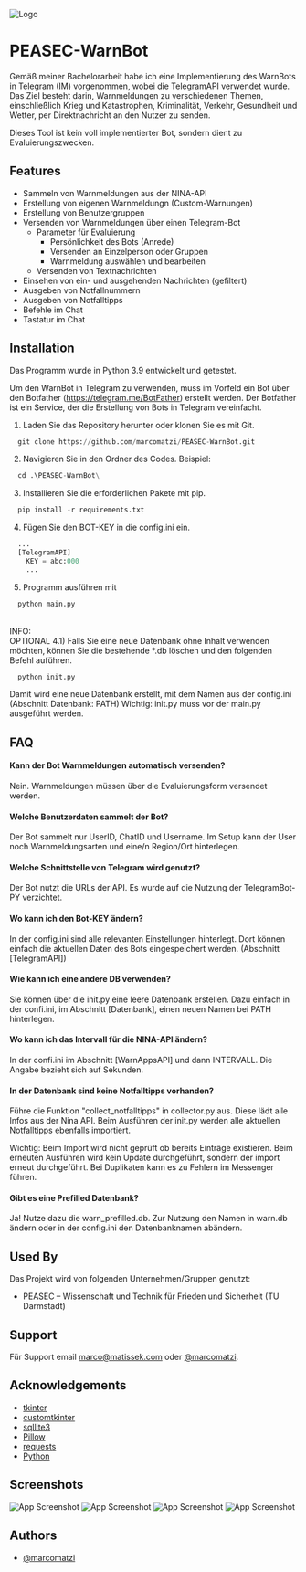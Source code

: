 
![Logo](https://raw.githubusercontent.com/marcomatzi/PEASEC-WarnBot/main/images/logo_f.png)

# PEASEC-WarnBot
Gemäß meiner Bachelorarbeit habe ich eine Implementierung des WarnBots in Telegram (IM) vorgenommen, wobei die TelegramAPI verwendet wurde. Das Ziel besteht darin, Warnmeldungen zu verschiedenen Themen, einschließlich Krieg und Katastrophen, Kriminalität, Verkehr, Gesundheit und Wetter, per Direktnachricht an den Nutzer zu senden.

Dieses Tool ist kein voll implementierter Bot, sondern dient zu Evaluierungszwecken.



## Features

- Sammeln von Warnmeldungen aus der NINA-API
- Erstellung von eigenen Warnmeldungn (Custom-Warnungen)
- Erstellung von Benutzergruppen
- Versenden von Warnmeldungen über einen Telegram-Bot
    - Parameter für Evaluierung
        - Persönlichkeit des Bots (Anrede)
        - Versenden an Einzelperson oder Gruppen
        - Warnmeldung auswählen und bearbeiten
    - Versenden von Textnachrichten
- Einsehen von ein- und ausgehenden Nachrichten (gefiltert)
- Ausgeben von Notfallnummern
- Ausgeben von Notfalltipps
- Befehle im Chat
- Tastatur im Chat



## Installation

Das Programm wurde in Python 3.9 entwickelt und getestet.

Um den WarnBot in Telegram zu verwenden, muss im Vorfeld ein Bot über den Botfather (https://telegram.me/BotFather) erstellt werden. Der Botfather ist ein Service, der die Erstellung von Bots in Telegram vereinfacht.

1) Laden Sie das Repository herunter oder klonen Sie es mit Git.
```python
  git clone https://github.com/marcomatzi/PEASEC-WarnBot.git
```

2) Navigieren Sie in den Ordner des Codes. Beispiel:
```python
  cd .\PEASEC-WarnBot\
```

3) Installieren Sie die erforderlichen Pakete mit pip.
```python
  pip install -r requirements.txt
```    
4) Fügen Sie den BOT-KEY in die config.ini ein.
```python
  ...
  [TelegramAPI]
    KEY = abc:000
    ...
``` 
5) Programm ausführen mit
```python
  python main.py
```   
\
INFO:\
OPTIONAL 4.1) Falls Sie eine neue Datenbank ohne Inhalt verwenden möchten, können Sie die bestehende *.db löschen und den folgenden Befehl auführen.
```python
  python init.py
```  
Damit wird eine neue Datenbank erstellt, mit dem Namen aus der config.ini (Abschnitt Datenbank: PATH)
Wichtig: init.py muss vor der main.py ausgeführt werden.


## FAQ

#### Kann der Bot Warnmeldungen automatisch versenden?
Nein. Warnmeldungen müssen über die Evaluierungsform versendet werden.

#### Welche Benutzerdaten sammelt der Bot?
Der Bot sammelt nur UserID, ChatID und Username. Im Setup kann der User noch Warnmeldungsarten und eine/n Region/Ort hinterlegen.

#### Welche Schnittstelle von Telegram wird genutzt?
Der Bot nutzt die URLs der API. Es wurde auf die Nutzung der TelegramBot-PY verzichtet.

#### Wo kann ich den Bot-KEY ändern?
In der config.ini sind alle relevanten Einstellungen hinterlegt. Dort können einfach die aktuellen Daten des Bots eingespeichert werden. (Abschnitt [TelegramAPI])

#### Wie kann ich eine andere DB verwenden?
Sie können über die init.py eine leere Datenbank erstellen. Dazu einfach in der confi.ini, im Abschnitt [Datenbank], einen neuen Namen bei PATH hinterlegen.

#### Wo kann ich das Intervall für die NINA-API ändern?
In der confi.ini im Abschnitt [WarnAppsAPI] und dann INTERVALL. Die Angabe bezieht sich auf Sekunden.

#### In der Datenbank sind keine Notfalltipps vorhanden?
Führe die Funktion "collect_notfalltipps" in collector.py aus. Diese lädt alle Infos aus der Nina API. Beim Ausführen der init.py werden alle aktuellen Notfalltipps ebenfalls importiert.

Wichtig: Beim Import wird nicht geprüft ob bereits Einträge existieren. Beim erneuten Ausführen wird kein Update durchgeführt, sondern der import erneut durchgeführt. Bei Duplikaten kann es zu Fehlern im Messenger führen.

#### Gibt es eine Prefilled Datenbank?
Ja! Nutze dazu die warn_prefilled.db. Zur Nutzung den Namen in warn.db ändern oder in der config.ini den Datenbanknamen abändern.



## Used By

Das Projekt wird von folgenden Unternehmen/Gruppen genutzt:

- PEASEC – Wissenschaft und Technik für Frieden und Sicherheit (TU Darmstadt)


## Support

Für Support email marco@matissek.com oder [@marcomatzi](https://www.github.com/marcomatzi).


## Acknowledgements

 - [tkinter](https://docs.python.org/3/library/tkinter.html)
 - [customtkinter](https://github.com/TomSchimansky/CustomTkinter)
 - [sqllite3](https://sqlite.org/index.html)
 - [Pillow](https://pillow.readthedocs.io/en/stable/)
 - [requests](https://pypi.org/project/requests/)
 - [Python](https://www.python.org/)

## Screenshots

![App Screenshot](https://raw.githubusercontent.com/marcomatzi/PEASEC-WarnBot/main/screenshots/Screenshot_home.png)
![App Screenshot](https://raw.githubusercontent.com/marcomatzi/PEASEC-WarnBot/main/screenshots/Screenshot_eval.png)
![App Screenshot](https://raw.githubusercontent.com/marcomatzi/PEASEC-WarnBot/main/screenshots/Screenshot_usergroup.png)
![App Screenshot](https://raw.githubusercontent.com/marcomatzi/PEASEC-WarnBot/main/screenshots/Screenshot_warning.png)


## Authors

- [@marcomatzi](https://www.github.com/marcomatzi)



